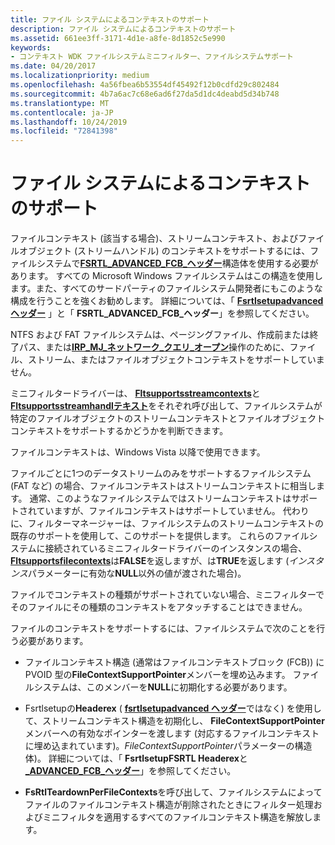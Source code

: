 ```yaml
---
title: ファイル システムによるコンテキストのサポート
description: ファイル システムによるコンテキストのサポート
ms.assetid: 661ee3ff-3171-4d1e-a8fe-8d1852c5e990
keywords:
- コンテキスト WDK ファイルシステムミニフィルター、ファイルシステムサポート
ms.date: 04/20/2017
ms.localizationpriority: medium
ms.openlocfilehash: 4a56fbea6b53554df45492f12b0cdfd29c802484
ms.sourcegitcommit: 4b7a6ac7c68e6ad6f27da5d1dc4deabd5d34b748
ms.translationtype: MT
ms.contentlocale: ja-JP
ms.lasthandoff: 10/24/2019
ms.locfileid: "72841398"
---
```

# <a name="file-system-support-for-contexts"></a>ファイル システムによるコンテキストのサポート

ファイルコンテキスト (該当する場合)、ストリームコンテキスト、およびファイルオブジェクト (ストリームハンドル) のコンテキストをサポートするには、ファイルシステムで[**FSRTL\_ADVANCED\_FCB\_ヘッダー**](https://docs.microsoft.com/windows-hardware/drivers/ddi/ntifs/ns-ntifs-_fsrtl_advanced_fcb_header)構造体を使用する必要があります。 すべての Microsoft Windows ファイルシステムはこの構造を使用します。また、すべてのサードパーティのファイルシステム開発者にもこのような構成を行うことを強くお勧めします。 詳細については、「 [**Fsrtlsetupadvanced ヘッダー**](https://msdn.microsoft.com/library/windows/hardware/ff547257) 」と「 **FSRTL\_ADVANCED\_FCB\_ヘッダー**」を参照してください。

NTFS および FAT ファイルシステムは、ページングファイル、作成前または終了パス、または[**IRP\_MJ\_ネットワーク\_クエリ\_オープン**](https://docs.microsoft.com/windows-hardware/drivers/ifs/flt-parameters-for-irp-mj-network-query-open)操作のために、ファイル、ストリーム、またはファイルオブジェクトコンテキストをサポートしていません。

ミニフィルタードライバーは、 [**Fltsupportsstreamcontexts**](https://docs.microsoft.com/windows-hardware/drivers/ddi/fltkernel/nf-fltkernel-fltsupportsstreamcontexts)と[**Fltsupportsstreamhandlテキスト**](https://docs.microsoft.com/windows-hardware/drivers/ddi/fltkernel/nf-fltkernel-fltsupportsstreamhandlecontexts)をそれぞれ呼び出して、ファイルシステムが特定のファイルオブジェクトのストリームコンテキストとファイルオブジェクトコンテキストをサポートするかどうかを判断できます。

ファイルコンテキストは、Windows Vista 以降で使用できます。

ファイルごとに1つのデータストリームのみをサポートするファイルシステム (FAT など) の場合、ファイルコンテキストはストリームコンテキストに相当します。 通常、このようなファイルシステムではストリームコンテキストはサポートされていますが、ファイルコンテキストはサポートしていません。 代わりに、フィルターマネージャーは、ファイルシステムのストリームコンテキストの既存のサポートを使用して、このサポートを提供します。 これらのファイルシステムに接続されているミニフィルタードライバーのインスタンスの場合、 [**Fltsupportsfilecontexts**](https://docs.microsoft.com/windows-hardware/drivers/ddi/fltkernel/nf-fltkernel-fltsupportsfilecontexts)は**FALSE**を返しますが、は**TRUE**を返します (*インスタンス*パラメーターに有効な**NULL**以外の値が渡された場合)。 [](https://docs.microsoft.com/windows-hardware/drivers/ddi/fltkernel/nf-fltkernel-fltsupportsfilecontextsex)

ファイルでコンテキストの種類がサポートされていない場合、ミニフィルターでそのファイルにその種類のコンテキストをアタッチすることはできません。

ファイルのコンテキストをサポートするには、ファイルシステムで次のことを行う必要があります。

* ファイルコンテキスト構造 (通常はファイルコンテキストブロック (FCB)) に PVOID 型の**FileContextSupportPointer**メンバーを埋め込みます。 ファイルシステムは、このメンバーを**NULL**に初期化する必要があります。

* Fsrtlsetupの**Headerex** ( [**fsrtlsetupadvanced ヘッダー**](https://msdn.microsoft.com/library/windows/hardware/ff547257)ではなく) を使用して、ストリームコンテキスト構造を初期化し、 **FileContextSupportPointer**メンバーへの有効なポインターを渡します (対応するファイルコンテキストに埋め込まれています)。*FileContextSupportPointer*パラメーターの構造体)。 詳細については、「 **FsrtlsetupFSRTL Headerex**と[ **\_ADVANCED\_FCB\_ヘッダー**](https://docs.microsoft.com/windows-hardware/drivers/ddi/ntifs/ns-ntifs-_fsrtl_advanced_fcb_header)」を参照してください。

* **FsRtlTeardownPerFileContexts**を呼び出して、ファイルシステムによってファイルのファイルコンテキスト構造が削除されたときにフィルター処理およびミニフィルタを適用するすべてのファイルコンテキスト構造を解放します。